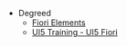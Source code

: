 - Degreed
    - [Fiori Elements](https://degreed.com/pathway/08qg0yoypr/pathway?newWindow=true)
    - [UI5 Training - UI5 Fiori](https://degreed.com/pathway/jp1qkxdj9v/pathway?newWindow=true)